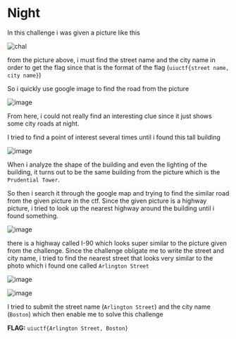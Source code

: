 # **Night**

In this challenge i was given a picture like this

![chal](https://github.com/Bepe2306/CTF-Write-Up/assets/153899054/0a676a24-7e09-4d13-91d7-d8f23afb8148)

from the picture above, i must find the street name and the city name in order to get the flag since that is the format of the flag (`uiuctf{street name, city name}`)

So i quickly use google image to find the road from the picture

![image](https://github.com/Bepe2306/CTF-Write-Up/assets/153899054/c9558110-a717-4c73-bf40-59eae909544f)

From here, i could not really find an interesting clue since it just shows some city roads at night.

I tried to find a point of interest several times until i found this tall building

![image](https://github.com/Bepe2306/CTF-Write-Up/assets/153899054/ce0c0415-ba5b-4cfd-a02c-3945779b58c1)

When i analyze the shape of the building and even the lighting of the building, it turns out to be the same building from the picture which is the `Prudential Tower`.

So then i search it through the google map and trying to find the similar road from the given picture in the ctf.
Since the given picture is a highway picture, i tried to look up the nearest highway around the building until i found something.

![image](https://github.com/Bepe2306/CTF-Write-Up/assets/153899054/f04f78fc-25f1-436a-ad6e-9603b2cb55e2)

there is a highway called I-90 which looks super similar to the picture given from the challenge. Since the challenge obligate me to write the street and city name,
i tried to find the nearest street that looks very similar to the photo which i found one called `Arlington Street`

![image](https://github.com/Bepe2306/CTF-Write-Up/assets/153899054/1389ff83-0a70-42c9-a1aa-aaefb85c25e3)

![image](https://github.com/Bepe2306/CTF-Write-Up/assets/153899054/12cde274-600e-4fb1-9e0d-0a76f6b7dc9f)

I tried to submit the street name (`Arlington Street`) and the city name (`Boston`) which then enable me to solve this challenge

**FLAG:** `uiuctf{Arlington Street, Boston}`
